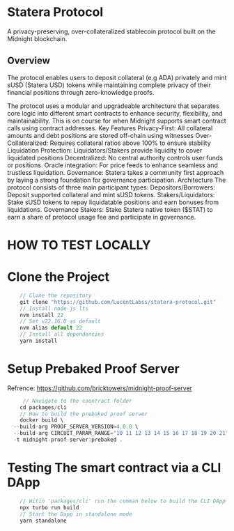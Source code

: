 # Statera Protocol

A privacy-preserving, over-collateralized stablecoin protocol built on the Midnight blockchain.

## Overview
The protocol enables users to deposit collateral (e.g ADA) privately and mint sUSD (Statera USD) tokens while maintaining complete privacy of their financial positions through zero-knowledge proofs.

The protocol uses a modular and upgradeable architecture that separates core logic into different smart contracts to enhance security, flexibility, and maintainability. This is on course for when Midnight supports smart contract calls using contract addresses.
Key Features
Privacy-First: All collateral amounts and debt positions are stored off-chain using witnesses
Over-Collateralized: Requires collateral ratios above 100% to ensure stability
Liquidation Protection: Liquidators/Stakers provide liquidity to cover liquidated positions
Decentralized: No central authority controls user funds or positions.
Oracle integration: For price feeds to enhance seamless and trustless liquidation.
Governance: Statera takes a community first approach by laying a strong foundation for governance participation.
Architecture
The protocol consists of three main participant types:
Depositors/Borrowers: Deposit supported collateral and mint sUSD tokens.
Stakers/Liquidators: Stake sUSD tokens to repay liquidatable positions and earn bonuses from liquidations.
Governance Stakers: Stake Statera native token ($STAT) to earn a share of protocol usage fee and participate in governance.


# HOW TO TEST LOCALLY

# Clone the Project
```js
    // Clone the repository
    git clone "https://github.com/LucentLabss/statera-protocol.git"
    // Install node-js lts
    nvm install 22 
    // Set v22.16.0 as default
    nvm alias default 22
    // Install all dependencies
    yarn install
```

# Setup Prebaked Proof Server
Refrence: https://github.com/bricktowers/midnight-proof-server

```js
     // Navigate to the coontract folder
    cd packages/cli
    // How to build the prebaked proof server
    docker build \
  --build-arg PROOF_SERVER_VERSION=4.0.0 \
  --build-arg CIRCUIT_PARAM_RANGE="10 11 12 13 14 15 16 17 18 19 20 21" \
  -t midnight-proof-server:prebaked .
```

# Testing The smart contract via a CLI DApp
```js
    // Witin 'packages/cli' run the comman below to build the CLI DApp
    npx turbo run build
    // Start the Dapp in standalone mode
    yarn standalone
```